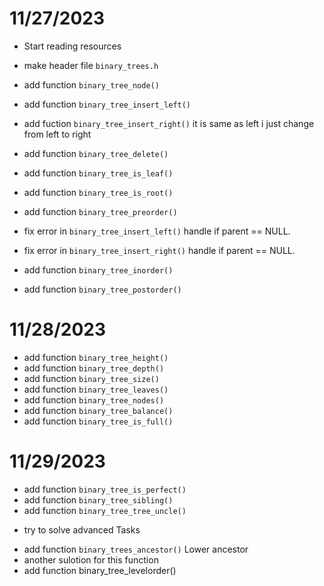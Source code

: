 # 11/27/2023

- Start reading resources
- make header file `binary_trees.h`
- add function `binary_tree_node()`
- add function `binary_tree_insert_left()`
- add fuction `binary_tree_insert_right()` it is same as left i just change from left to right
- add function `binary_tree_delete()`
- add function `binary_tree_is_leaf()`
- add function `binary_tree_is_root()`
- add function `binary_tree_preorder()`

- fix error in `binary_tree_insert_left()` handle if parent == NULL.
- fix error in `binary_tree_insert_right()` handle if parent == NULL.

- add function `binary_tree_inorder()`
- add function `binary_tree_postorder()`

# 11/28/2023

- add function `binary_tree_height()`
- add function `binary_tree_depth()`
- add function `binary_tree_size()`
- add function `binary_tree_leaves()`
- add function `binary_tree_nodes()`
- add function `binary_tree_balance()`
- add function `binary_tree_is_full()`

# 11/29/2023

- add function `binary_tree_is_perfect()`
- add function `binary_tree_sibling()`
- add function `binary_tree_tree_uncle()`

* try to solve advanced Tasks
- add function `binary_trees_ancestor()` Lower ancestor
- another sulotion for this function
- add function binary_tree_levelorder()
